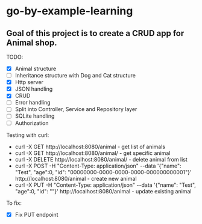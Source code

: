 # go-by-example-learning

## Goal of this project is to create a CRUD app for Animal shop.

TODO:
- [X] Animal structure
- [ ] Inheritance structure with Dog and Cat structure
- [X] Http server
- [X] JSON handling
- [X] CRUD
- [ ] Error handling
- [ ] Split into Controller, Service and Repository layer
- [ ] SQLite handling
- [ ] Authorization

Testing with curl:

- curl -X GET http://localhost:8080/animal - get list of animals
- curl -X GET http://localhost:8080/animal/<id> - get specific animal
- curl -X DELETE http://localhost:8080/animal/<id> - delete animal from list
- curl -X POST -H "Content-Type: application/json" --data '{"name": "Test", "age":0, "id": "00000000-0000-0000-0000-000000000001"}' http://localhost:8080/animal - create new animal
- curl -X PUT -H "Content-Type: application/json" --data '{"name": "Test", "age":0, "id": "<existing ID>"}' http://localhost:8080/animal - update existing animal

To fix:
- [X] Fix PUT endpoint
